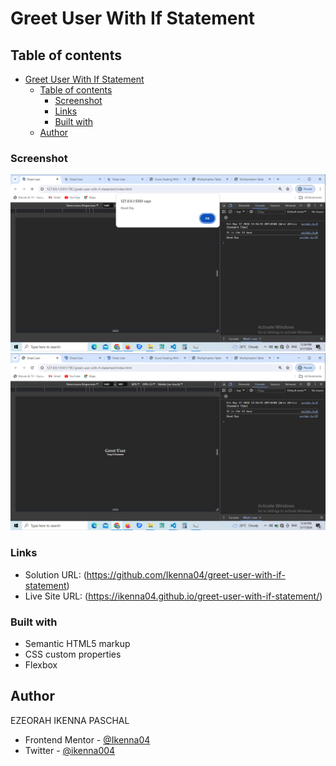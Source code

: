 # Greet User With If Statement

## Table of contents

- [Greet User With If Statement](#greet-user-with-if-statement)
  - [Table of contents](#table-of-contents)
    - [Screenshot](#screenshot)
    - [Links](#links)
    - [Built with](#built-with)
  - [Author](#author)

### Screenshot

![](<screen-shots/Screenshot%20(31).png>)
![](<screen-shots/Screenshot%20(32).png>)

### Links

- Solution URL: (https://github.com/Ikenna04/greet-user-with-if-statement)
- Live Site URL: (https://ikenna04.github.io/greet-user-with-if-statement/)

### Built with

- Semantic HTML5 markup
- CSS custom properties
- Flexbox

## Author

EZEORAH IKENNA PASCHAL

<!-- - Website - [Add your name here](https://www.your-site.com) -->

- Frontend Mentor - [@Ikenna04](https://www.frontendmentor.io/profile/Ikenna04)
- Twitter - [@ikenna004](https://www.twitter.com/ikenna004)
